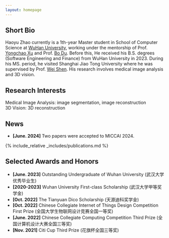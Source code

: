 ```yaml
---
layout: homepage
---
```


## Short Bio
Haoyu Zhao currently is a 1th-year Master student in School of Computer Science at [WuHan University](https://www.whu.edu.cn/), working under the mentorship of Prof. [Yongchao Xu](https://scholar.google.fr/citations?user=ArIg7-0AAAAJ&hl=fr) and Prof. [Bo Du](https://scholar.google.com/citations?user=Shy1gnMAAAAJ&hl=zh-CN&oi=ao). Before this, He received his B.S. degrees (Software Engineering and Finance) from WuHan University in 2023. During his MS. period, he visited Shanghai Jiao Tong University where he was supervised by Prof. [Wei Shen](https://scholar.google.com/citations?hl=zh-CN&user=Ae2kRCEAAAAJ). His research involves medical image analysis and 3D vision. 

## Research Interests
Medical Image Analysis: image segmentation, image reconstruction  
3D Vision: 3D reconstruction  



## News
- **[June. 2024]** Two papers were accepted to MICCAI 2024.


{% include_relative _includes/publications.md %}

## Selected Awards and Honors
- **[June. 2023]** Outstanding Undergraduate of Wuhan University  (武汉大学优秀毕业生)     
- **[2020-2023]** Wuhan University First-class Scholarship (武汉大学甲等奖学金)   
- **[Oct. 2022]** The Tianyuan Dico Scholarship (天源迪科奖学金)     
- **[Oct. 2022]** Chinese Collegiate Internet of Things Design Competition First Prize (全国大学生物联网设计竞赛全国一等奖)   
- **[June. 2022]** Chinese Collegiate Computing Competition Third Prize (全国计算机设计大赛全国三等奖)   
- **[Nov. 2021]** Citi Cup Third Prize (花旗杯全国三等奖)   




